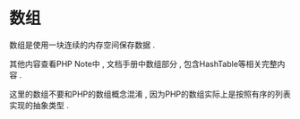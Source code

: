 # 数组

数组是使用一块连续的内存空间保存数据 .

其他内容查看PHP Note中 , 文档手册中数组部分 , 包含HashTable等相关完整内容 .

这里的数组不要和PHP的数组概念混淆 , 因为PHP的数组实际上是按照有序的列表实现的抽象类型 . 

